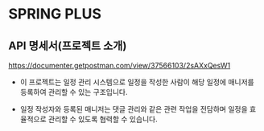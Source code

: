# SPRING PLUS

## API 명세서(프로젝트 소개)
https://documenter.getpostman.com/view/37566103/2sAXxQesW1
- 이 프로젝트는 일정 관리 시스템으로 일정을 작성한 사람이 해당 일정에 매니저를 등록하여 관리할 수 있는 구조입니다.

- 일정 작성자와 등록된 매니저는 댓글 관리와 같은 관련 작업을 전담하며 일정을 효율적으로 관리할 수 있도록 협력할 수 있습니다.